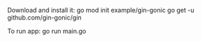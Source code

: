 Download and install it:
go mod init example/gin-gonic
go get -u github.com/gin-gonic/gin

To run app:
go run main.go